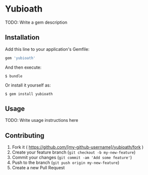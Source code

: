 # Yubioath

TODO: Write a gem description

## Installation

Add this line to your application's Gemfile:

```ruby
gem 'yubioath'
```

And then execute:

    $ bundle

Or install it yourself as:

    $ gem install yubioath

## Usage

TODO: Write usage instructions here

## Contributing

1. Fork it ( https://github.com/[my-github-username]/yubioath/fork )
2. Create your feature branch (`git checkout -b my-new-feature`)
3. Commit your changes (`git commit -am 'Add some feature'`)
4. Push to the branch (`git push origin my-new-feature`)
5. Create a new Pull Request
